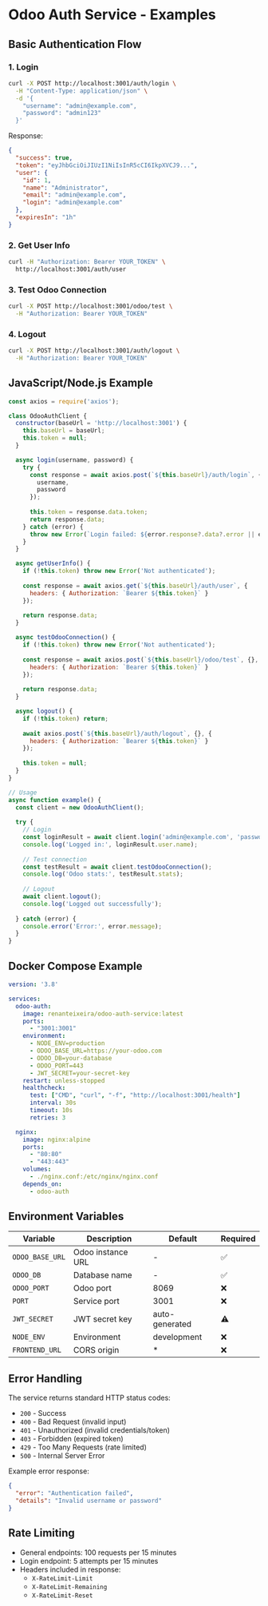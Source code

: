 # Odoo Auth Service - Examples

## Basic Authentication Flow

### 1. Login
```bash
curl -X POST http://localhost:3001/auth/login \
  -H "Content-Type: application/json" \
  -d '{
    "username": "admin@example.com",
    "password": "admin123"
  }'
```

Response:
```json
{
  "success": true,
  "token": "eyJhbGciOiJIUzI1NiIsInR5cCI6IkpXVCJ9...",
  "user": {
    "id": 1,
    "name": "Administrator",
    "email": "admin@example.com",
    "login": "admin@example.com"
  },
  "expiresIn": "1h"
}
```

### 2. Get User Info
```bash
curl -H "Authorization: Bearer YOUR_TOKEN" \
  http://localhost:3001/auth/user
```

### 3. Test Odoo Connection
```bash
curl -X POST http://localhost:3001/odoo/test \
  -H "Authorization: Bearer YOUR_TOKEN"
```

### 4. Logout
```bash
curl -X POST http://localhost:3001/auth/logout \
  -H "Authorization: Bearer YOUR_TOKEN"
```

## JavaScript/Node.js Example

```javascript
const axios = require('axios');

class OdooAuthClient {
  constructor(baseUrl = 'http://localhost:3001') {
    this.baseUrl = baseUrl;
    this.token = null;
  }

  async login(username, password) {
    try {
      const response = await axios.post(`${this.baseUrl}/auth/login`, {
        username,
        password
      });
      
      this.token = response.data.token;
      return response.data;
    } catch (error) {
      throw new Error(`Login failed: ${error.response?.data?.error || error.message}`);
    }
  }

  async getUserInfo() {
    if (!this.token) throw new Error('Not authenticated');
    
    const response = await axios.get(`${this.baseUrl}/auth/user`, {
      headers: { Authorization: `Bearer ${this.token}` }
    });
    
    return response.data;
  }

  async testOdooConnection() {
    if (!this.token) throw new Error('Not authenticated');
    
    const response = await axios.post(`${this.baseUrl}/odoo/test`, {}, {
      headers: { Authorization: `Bearer ${this.token}` }
    });
    
    return response.data;
  }

  async logout() {
    if (!this.token) return;
    
    await axios.post(`${this.baseUrl}/auth/logout`, {}, {
      headers: { Authorization: `Bearer ${this.token}` }
    });
    
    this.token = null;
  }
}

// Usage
async function example() {
  const client = new OdooAuthClient();
  
  try {
    // Login
    const loginResult = await client.login('admin@example.com', 'password');
    console.log('Logged in:', loginResult.user.name);
    
    // Test connection
    const testResult = await client.testOdooConnection();
    console.log('Odoo stats:', testResult.stats);
    
    // Logout
    await client.logout();
    console.log('Logged out successfully');
    
  } catch (error) {
    console.error('Error:', error.message);
  }
}
```

## Docker Compose Example

```yaml
version: '3.8'

services:
  odoo-auth:
    image: renanteixeira/odoo-auth-service:latest
    ports:
      - "3001:3001"
    environment:
      - NODE_ENV=production
      - ODOO_BASE_URL=https://your-odoo.com
      - ODOO_DB=your-database
      - ODOO_PORT=443
      - JWT_SECRET=your-secret-key
    restart: unless-stopped
    healthcheck:
      test: ["CMD", "curl", "-f", "http://localhost:3001/health"]
      interval: 30s
      timeout: 10s
      retries: 3

  nginx:
    image: nginx:alpine
    ports:
      - "80:80"
      - "443:443"
    volumes:
      - ./nginx.conf:/etc/nginx/nginx.conf
    depends_on:
      - odoo-auth
```

## Environment Variables

| Variable | Description | Default | Required |
|----------|-------------|---------|----------|
| `ODOO_BASE_URL` | Odoo instance URL | - | ✅ |
| `ODOO_DB` | Database name | - | ✅ |
| `ODOO_PORT` | Odoo port | 8069 | ❌ |
| `PORT` | Service port | 3001 | ❌ |
| `JWT_SECRET` | JWT secret key | auto-generated | ⚠️ |
| `NODE_ENV` | Environment | development | ❌ |
| `FRONTEND_URL` | CORS origin | * | ❌ |

## Error Handling

The service returns standard HTTP status codes:

- `200` - Success
- `400` - Bad Request (invalid input)
- `401` - Unauthorized (invalid credentials/token)
- `403` - Forbidden (expired token)
- `429` - Too Many Requests (rate limited)
- `500` - Internal Server Error

Example error response:
```json
{
  "error": "Authentication failed",
  "details": "Invalid username or password"
}
```

## Rate Limiting

- General endpoints: 100 requests per 15 minutes
- Login endpoint: 5 attempts per 15 minutes
- Headers included in response:
  - `X-RateLimit-Limit`
  - `X-RateLimit-Remaining`
  - `X-RateLimit-Reset`
